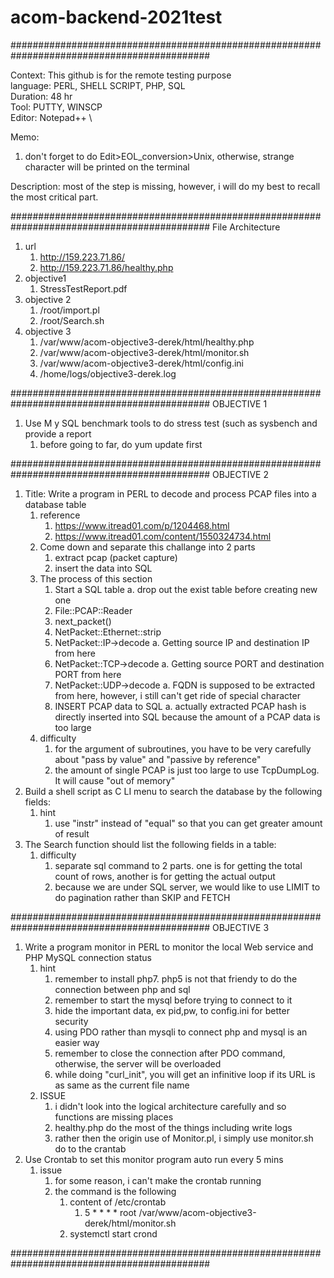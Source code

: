 # acom-backend-2021test

############################################################################################

Context: This github is for the remote testing purpose \
language: PERL, SHELL SCRIPT, PHP, SQL \
Duration: 48 hr \
Tool: PUTTY, WINSCP \
Editor: Notepad++ \

Memo:
  1. don't forget to do Edit>EOL_conversion>Unix, otherwise, strange character will be printed on the terminal

Description: most of the step is missing, however, i will do my best to recall the most critical part.

############################################################################################ File Architecture

1. url
   1. http://159.223.71.86/
   2. http://159.223.71.86/healthy.php
2. objective1
   1. StressTestReport.pdf
3. objective 2
   1. /root/import.pl
   2. /root/Search.sh
5. objective 3
   1. /var/www/acom-objective3-derek/html/healthy.php
   2. /var/www/acom-objective3-derek/html/monitor.sh
   3. /var/www/acom-objective3-derek/html/config.ini
   4. /home/logs/objective3-derek.log

############################################################################################ OBJECTIVE 1

1. Use M y SQL benchmark tools to do stress test (such as sysbench and provide a report
    1. before going to far, do yum update first

############################################################################################ OBJECTIVE 2

1. Title: Write a program in PERL to decode and process PCAP files into a database table
    1. reference
        1. https://www.itread01.com/p/1204468.html
        2. https://www.itread01.com/content/1550324734.html
    2. Come down and separate this challange into 2 parts
        1. extract pcap (packet capture)
        2. insert the data into SQL
    3. The process of this section
        1. Start a SQL table
            a. drop out the exist table before creating new one
        3. File::PCAP::Reader
        4. next_packet()
        5. NetPacket::Ethernet::strip
        6. NetPacket::IP->decode
            a. Getting source IP and destination IP from here
        6. NetPacket::TCP->decode
            a. Getting source PORT and destination PORT from here
        7. NetPacket::UDP->decode
            a. FQDN is supposed to be extracted from here, however, i still can't get ride of special character
        9. INSERT PCAP data to SQL
            a. actually extracted PCAP hash is directly inserted into SQL because the amount of a PCAP data is too large
   4. difficulty
        1. for the argument of subroutines, you have to be very carefully about "pass by value" and "passive by reference"
        2. the amount of single PCAP is just too large to use TcpDumpLog. It will cause "out of memory"
2. Build a shell script as C LI menu to search the database by the following fields:
    1. hint
        1. use "instr" instead of "equal" so that you can get greater amount of result
4. The Search function should list the following fields in a table:
    1. difficulty
        1. separate sql command to 2 parts. one is for getting the total count of rows, another is for getting the actual output
        2. because we are under SQL server, we would like to use LIMIT to do pagination rather than SKIP and FETCH

############################################################################################ OBJECTIVE 3

1. Write a program monitor in PERL to monitor the local Web service and PHP MySQL connection status
    1. hint
        1. remember to install php7. php5 is not that friendy to do the connection between php and sql
        2. remember to start the mysql before trying to connect to it
        3. hide the important data, ex pid,pw, to config.ini for better security
        4. using PDO rather than mysqli to connect php and mysql is an easier way
        5. remember to close the connection after PDO command, otherwise, the server will be overloaded
        6. while doing "curl_init", you will get an infinitive loop if its URL is as same as the current file name
    2. ISSUE
       1. i didn't look into the logical architecture carefully and so functions are missing places
       2. healthy.php do the most of the things including write logs
       3. rather then the origin use of Monitor.pl, i simply use monitor.sh do to the crantab
2. Use Crontab to set this monitor program auto run every 5 mins
    1. issue
       1. for some reason, i can't make the crontab running
       2. the command is the following
          1. content of /etc/crontab
             1. 5 * * * * root /var/www/acom-objective3-derek/html/monitor.sh
          3. systemctl start crond

############################################################################################
